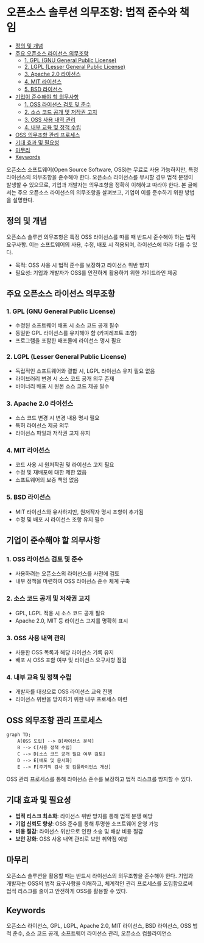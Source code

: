 # 오픈소스 솔루션 의무조항: 법적 준수와 책임

<!-- mtoc-start -->

- [정의 및 개념](#정의-및-개념)
- [주요 오픈소스 라이선스 의무조항](#주요-오픈소스-라이선스-의무조항)
  - [1. GPL (GNU General Public License)](#1-gpl-gnu-general-public-license)
  - [2. LGPL (Lesser General Public License)](#2-lgpl-lesser-general-public-license)
  - [3. Apache 2.0 라이선스](#3-apache-20-라이선스)
  - [4. MIT 라이선스](#4-mit-라이선스)
  - [5. BSD 라이선스](#5-bsd-라이선스)
- [기업이 준수해야 할 의무사항](#기업이-준수해야-할-의무사항)
  - [1. OSS 라이선스 검토 및 준수](#1-oss-라이선스-검토-및-준수)
  - [2. 소스 코드 공개 및 저작권 고지](#2-소스-코드-공개-및-저작권-고지)
  - [3. OSS 사용 내역 관리](#3-oss-사용-내역-관리)
  - [4. 내부 교육 및 정책 수립](#4-내부-교육-및-정책-수립)
- [OSS 의무조항 관리 프로세스](#oss-의무조항-관리-프로세스)
- [기대 효과 및 필요성](#기대-효과-및-필요성)
- [마무리](#마무리)
- [Keywords](#keywords)

<!-- mtoc-end -->

오픈소스 소프트웨어(Open Source Software, OSS)는 무료로 사용 가능하지만, 특정 라이선스의 의무조항을 준수해야 한다. 오픈소스 라이선스를 무시할 경우 법적 분쟁이 발생할 수 있으므로, 기업과 개발자는 의무조항을 정확히 이해하고 따라야 한다. 본 글에서는 주요 오픈소스 라이선스의 의무조항을 살펴보고, 기업이 이를 준수하기 위한 방법을 설명한다.

## 정의 및 개념

오픈소스 솔루션 의무조항은 특정 OSS 라이선스를 따를 때 반드시 준수해야 하는 법적 요구사항. 이는 소프트웨어의 사용, 수정, 배포 시 적용되며, 라이선스에 따라 다를 수 있다.

- 목적: OSS 사용 시 법적 준수를 보장하고 라이선스 위반 방지
- 필요성: 기업과 개발자가 OSS를 안전하게 활용하기 위한 가이드라인 제공

## 주요 오픈소스 라이선스 의무조항

### 1. GPL (GNU General Public License)

- 수정된 소프트웨어 배포 시 소스 코드 공개 필수
- 동일한 GPL 라이선스를 유지해야 함 (카피레프트 조항)
- 프로그램을 포함한 배포물에 라이선스 명시 필요

### 2. LGPL (Lesser General Public License)

- 독립적인 소프트웨어와 결합 시, LGPL 라이선스 유지 필요 없음
- 라이브러리 변경 시 소스 코드 공개 의무 존재
- 바이너리 배포 시 원본 소스 코드 제공 필수

### 3. Apache 2.0 라이선스

- 소스 코드 변경 시 변경 내용 명시 필요
- 특허 라이선스 제공 의무
- 라이선스 파일과 저작권 고지 유지

### 4. MIT 라이선스

- 코드 사용 시 원저작권 및 라이선스 고지 필요
- 수정 및 재배포에 대한 제한 없음
- 소프트웨어의 보증 책임 없음

### 5. BSD 라이선스

- MIT 라이선스와 유사하지만, 원저작자 명시 조항이 추가됨
- 수정 및 배포 시 라이선스 조항 유지 필수

## 기업이 준수해야 할 의무사항

### 1. OSS 라이선스 검토 및 준수

- 사용하려는 오픈소스의 라이선스를 사전에 검토
- 내부 정책을 마련하여 OSS 라이선스 준수 체계 구축

### 2. 소스 코드 공개 및 저작권 고지

- GPL, LGPL 적용 시 소스 코드 공개 필요
- Apache 2.0, MIT 등 라이선스 고지를 명확히 표시

### 3. OSS 사용 내역 관리

- 사용한 OSS 목록과 해당 라이선스 기록 유지
- 배포 시 OSS 포함 여부 및 라이선스 요구사항 점검

### 4. 내부 교육 및 정책 수립

- 개발자를 대상으로 OSS 라이선스 교육 진행
- 라이선스 위반을 방지하기 위한 내부 프로세스 마련

## OSS 의무조항 관리 프로세스

```mermaid
graph TD;
    A[OSS 도입] --> B[라이선스 분석]
    B --> C[사용 정책 수립]
    C --> D[소스 코드 공개 필요 여부 검토]
    D --> E[배포 및 문서화]
    E --> F[주기적 감사 및 컴플라이언스 개선]
```

OSS 관리 프로세스를 통해 라이선스 준수를 보장하고 법적 리스크를 방지할 수 있다.

## 기대 효과 및 필요성

- **법적 리스크 최소화**: 라이선스 위반 방지를 통해 법적 분쟁 예방
- **기업 신뢰도 향상**: OSS 준수를 통해 투명한 소프트웨어 운영 가능
- **비용 절감**: 라이선스 위반으로 인한 소송 및 배상 비용 절감
- **보안 강화**: OSS 사용 내역 관리로 보안 취약점 예방

## 마무리

오픈소스 솔루션을 활용할 때는 반드시 라이선스의 의무조항을 준수해야 한다. 기업과 개발자는 OSS의 법적 요구사항을 이해하고, 체계적인 관리 프로세스를 도입함으로써 법적 리스크를 줄이고 안전하게 OSS를 활용할 수 있다.

## Keywords

오픈소스 라이선스, GPL, LGPL, Apache 2.0, MIT 라이선스, BSD 라이선스, OSS 법적 준수, 소스 코드 공개, 소프트웨어 라이선스 관리, 오픈소스 컴플라이언스
